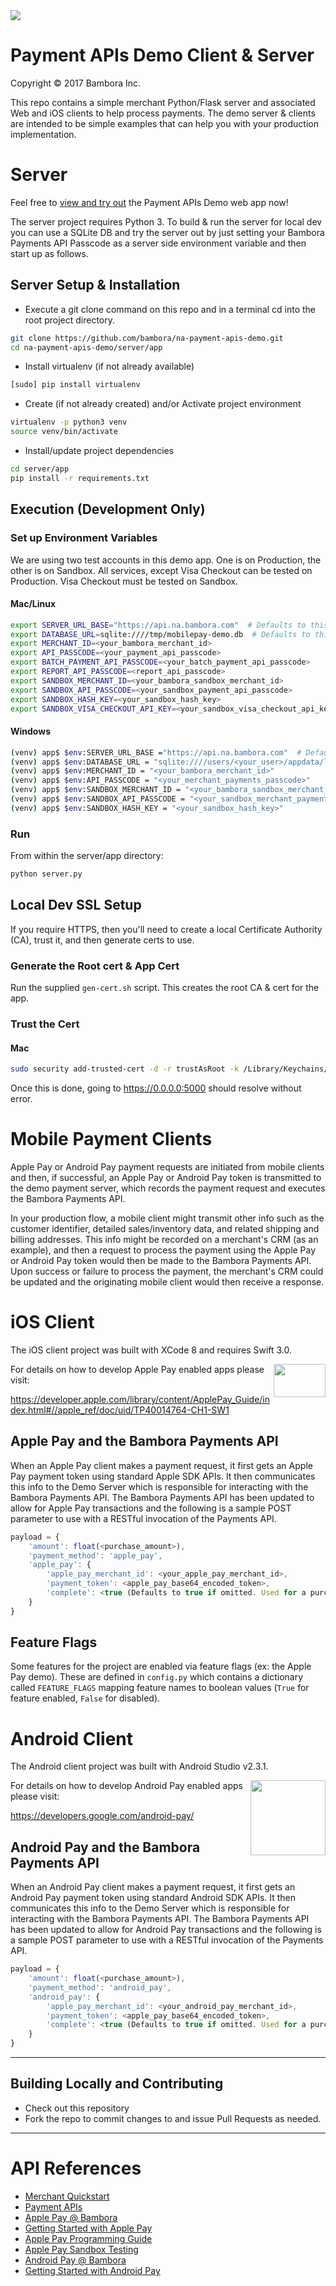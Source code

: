 <img src="https://cdn.na.bambora.com/resources/logos/bambora-logo180x92.png" />

# Payment APIs Demo Client & Server

Copyright © 2017 Bambora Inc.

This repo contains a simple merchant Python/Flask server and associated Web and iOS clients to help process payments.
The demo server & clients are intended to be simple examples that can help you with your production implementation.

# Server

Feel free to [view and try out](https://demo.na.bambora.com) the Payment APIs Demo web app now!

The server project requires Python 3. To build & run the server for local dev you can use a SQLite DB and
try the server out by just setting your Bambora Payments API Passcode as a server side environment variable
and then start up as follows.

## Server Setup & Installation

* Execute a git clone command on this repo and in a terminal cd into the root project directory.

```bash
git clone https://github.com/bambora/na-payment-apis-demo.git
cd na-payment-apis-demo/server/app
```

* Install virtualenv (if not already available)

```bash
[sudo] pip install virtualenv
```

* Create (if not already created) and/or Activate project environment

```bash
virtualenv -p python3 venv
source venv/bin/activate
```

* Install/update project dependencies

```bash
cd server/app
pip install -r requirements.txt
```

## Execution (Development Only)

### Set up Environment Variables

We are using two test accounts in this demo app. One is on Production, the other is on Sandbox. All services,
except Visa Checkout can be tested on Production. Visa Checkout must be tested on Sandbox.

#### Mac/Linux

```bash
export SERVER_URL_BASE="https://api.na.bambora.com"  # Defaults to this and can be omitted
export DATABASE_URL=sqlite:////tmp/mobilepay-demo.db  # Defaults to this and can be omitted
export MERCHANT_ID=<your_bambora_merchant_id>
export API_PASSCODE=<your_payment_api_passcode>
export BATCH_PAYMENT_API_PASSCODE=<your_batch_payment_api_passcode>
export REPORT_API_PASSCODE=<report_api_passcode>
export SANDBOX_MERCHANT_ID=<your_bambora_sandbox_merchant_id>
export SANDBOX_API_PASSCODE=<your_sandbox_payment_api_passcode>
export SANDBOX_HASH_KEY=<your_sandbox_hash_key>
export SANDBOX_VISA_CHECKOUT_API_KEY=<your_sandbox_visa_checkout_api_key>
```

#### Windows

```bash
(venv) app$ $env:SERVER_URL_BASE ="https://api.na.bambora.com"  # Defaults to this and can be omitted
(venv) app$ $env:DATABASE_URL = "sqlite:////users/<your_user>/appdata/local/temp/mobilepay-demo.db"
(venv) app$ $env:MERCHANT_ID = "<your_bambora_merchant_id>"
(venv) app$ $env:API_PASSCODE = "<your_merchant_payments_passcode>"
(venv) app$ $env:SANDBOX_MERCHANT_ID = "<your_bambora_sandbox_merchant_id>"
(venv) app$ $env:SANDBOX_API_PASSCODE = "<your_sandbox_merchant_payments_passcode>"
(venv) app$ $env:SANDBOX_HASH_KEY = "<your_sandbox_hash_key>"
```

### Run

From within the server/app directory:

```bash
python server.py
```

## Local Dev SSL Setup

If you require HTTPS, then you'll need to create a local Certificate Authority (CA), trust it,
and then generate certs to use.

### Generate the Root cert & App Cert

Run the supplied `gen-cert.sh` script.  This creates the root CA & cert for the app.

### Trust the Cert

#### Mac

```bash
sudo security add-trusted-cert -d -r trustAsRoot -k /Library/Keychains/System.keychain server/app/domain.crt
```

Once this is done, going to <https://0.0.0.0:5000> should resolve without error.

# Mobile Payment Clients

Apple Pay or Android Pay payment requests are initiated from mobile clients and then, if successful, an Apple Pay or
Android Pay token is transmitted to the demo payment server, which records the payment request and executes the Bambora
Payments API.

In your production flow, a mobile client might transmit other info such as the customer identifier,
detailed sales/inventory data, and related shipping and billing addresses. This info might be recorded
on a merchant's CRM (as an example), and then a request to process the payment using the Apple Pay or
Android Pay token would then be made to the Bambora Payments API. Upon success or failure to process
the payment, the merchant's CRM could be updated and the originating mobile client would then receive a response.

# iOS Client

The iOS client project was built with XCode 8 and requires Swift 3.0.

<img width="83" height="53" align="right" src="https://developer.apple.com/assets/elements/icons/apple-pay/apple-pay.svg">

For details on how to develop Apple Pay enabled apps please visit:

<https://developer.apple.com/library/content/ApplePay_Guide/index.html#//apple_ref/doc/uid/TP40014764-CH1-SW1>

## Apple Pay and the Bambora Payments API

When an Apple Pay client makes a payment request, it first gets an Apple Pay payment token using standard Apple SDK
APIs. It then communicates this info to the Demo Server which is responsible for interacting with the
Bambora Payments API. The Bambora Payments API has been updated to allow for Apple Pay transactions
and the following is a sample POST parameter to use with a RESTful invocation of the Payments API.

```javascript
payload = {
    'amount': float(<purchase_amount>),
    'payment_method': 'apple_pay',
    'apple_pay': {
        'apple_pay_merchant_id': <your_apple_pay_merchant_id>,
        'payment_token': <apple_pay_base64_encoded_token>,
        'complete': <true (Defaults to true if omitted. Used for a purchase) | false (Used for a Pre-Auth.)>
    }
}
```

## Feature Flags

Some features for the project are enabled via feature flags (ex: the Apple Pay demo).  These are defined in
`config.py` which contains a dictionary called `FEATURE_FLAGS` mapping feature names to boolean values
(`True` for feature enabled, `False` for disabled).

# Android Client

The Android client project was built with Android Studio v2.3.1.

<img width="120" align="right" src="https://www.android.com/static/2016/img/pay/androidpaylogo-outlined.png">

For details on how to develop Android Pay enabled apps please visit:

<https://developers.google.com/android-pay/>

## Android Pay and the Bambora Payments API

When an Android Pay client makes a payment request, it first gets an Android Pay payment token using standard Android
SDK APIs. It then communicates this info to the Demo Server which is responsible for interacting with the
Bambora Payments API. The Bambora Payments API has been updated to allow for Android Pay transactions
and the following is a sample POST parameter to use with a RESTful invocation of the Payments API.

```javascript
payload = {
    'amount': float(<purchase_amount>),
    'payment_method': 'android_pay',
    'android_pay': {
        'apple_pay_merchant_id': <your_android_pay_merchant_id>,
        'payment_token': <apple_pay_base64_encoded_token>,
        'complete': <true (Defaults to true if omitted. Used for a purchase) | false (Used for a Pre-Auth.)>
    }
}
```

---

<a name="contributing"/>

## Building Locally and Contributing

* Check out this repository
* Fork the repo to commit changes to and issue Pull Requests as needed.

---

# API References

* [Merchant Quickstart](https://dev.na.bambora.com/docs/guides/merchant_quickstart/)
* [Payment APIs](https://dev.na.bambora.com/docs/references/payment_APIs)
* [Apple Pay @ Bambora](https://dev.na.bambora.com/docs/guides/apple_pay/)
* [Getting Started with Apple Pay](https://developer.apple.com/apple-pay/get-started/)
* [Apple Pay Programming Guide](https://developer.apple.com/library/content/ApplePay_Guide/)
* [Apple Pay Sandbox Testing](https://developer.apple.com/support/apple-pay-sandbox/)
* [Android Pay @ Bambora](https://dev.na.bambora.com/docs/guides/android_pay/)
* [Getting Started with Android Pay](https://www.android.com/pay/)
